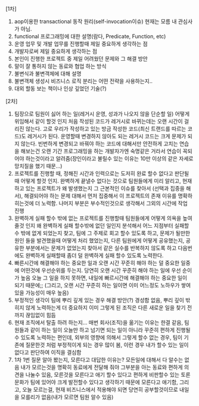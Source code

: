 [1차]
1. aop이용한 transactional 동작 원리(self-invocation이슈)
   현재는 모름 내 관심사가 아님.
2. functional 프로그래밍에 대한 설명(람다, Predicate, Function, etc)
3. 운영 업무 및 개발 업무를 진행할때 제일 중요하게 생각하는 점
4. 개발자로써 제일 중요하게 생각하는 점
5. 본인이 진행한 프로젝트 중 제일 어려웠던 문제와 그 해결 방안
6. 말이 잘 통하지 않는 동료와 협업 하는 방식
7. 불변식과 불변객체에 대해 설명
8. 불변객체 생성시 비즈니스 로직 분리는 어떤 전략을 사용하는지..
9. 대외 할동 보는 책이나 인상 깊었던 기술(?)


[2차]
1. 팀장으로 팀원이 싫어 하는 일(레거시 운영, 성과가 나오지 않을 단순할 일) 어떻게 위임해서 같이 할것 인지
   처음 작성된 코드가 레거시로 바뀌는데는 오랜 시간이 걸리진 않는다. 고로 우리가 작성하고 있는 방금 작성한 코드(최신 트랜드를 따르는 코드)도 레거시가 된다.
   운영할때 변경하지 않아도 되는 레거시 코드는 크게 문제가 되지 않는다. 빈번하게 변경되고 바꿔야 하는 코드에 대해서만 안전하게 고치는 연습을 해보는건
   오랜 기간 프로그래밍을 하는 개발자가엔 숙명같은 거라서 연습이 꼭되어야 하는것이라고 알려줌(장인이라고 불릴수 있는 이유는 10만 이상의 같은 자세로 망치질을 했기 때문...)
2. 프로젝트를 진행할 때, 정해진 시간과 인력으로는 도저히 완료 할수 없다고 판단될때 어떻게 할것 인지.
   완벽하게 끝낼수 없다는 것으로 팀원들에게 미리 알리고, 현재 하고 있는 프로젝트가 왜 발생했는지 그 근본적인 이슈를 찾아서 (선택과 집중을 해서), 해결되어야 하는 문제 대해서 먼저 집중해서
   이 프로젝트의 존재 이유를 명확하 히는것에 더 노력함. 나머지 부분은 부수적인것으로 생각해서 그외의 시간에 작업 진행
3. 완벽하게 실패 할수 밖에 없는 프로젝트를 진행할때 팀원들에게 어떻게 의욕을 높여 줄것 인지
   왜 완벽하게 실패 할수밖에 없던 일인지 분석해서 어느 지점부터 실패할수 밖에 없게 되었는지 찾고,  팀에 그 주제로 회고 할수 있도록 하고,
   문제가 될만한 원인 들을 발견했을때 어떻게 처리 했었는지, 다른 팀원에게 어떻게 공유했는지, 공유한 부분에서는 문제가 없었는지 찾아서 같은 실수를 반복하지 않도록 하고
   다음번에도 완벽하게 실패할때 좀더 덜 완벽하게 실패 할수 있도록 노력한다.
4. 빠른시간에 해결해야 하는 중요한 일과 오랜 시간 꾸준히 해야 하는 덜 중요한 일중에 어떤것에 우선순위를 두는지.
   당연히 오랜 시간 꾸준히 해야 하는 일에 우선 순이가 높음 오늘 그 일을 하지 못하면, 내일에 빠르시간에 해결해야 하는 중요한 일이 되기 때문에;;
   (그리고, 오랜 시간 꾸준히 하는 일이면 이미 어느정도 노하우가 쌓여 있을 가능성이 매우 높음)
5. 부정적인 생각이 팀에 뿌리 깊게 있는 경우 해결 방안(?)
   경성함 없음, 뿌리 깊이 밖히지 않게 노력하는게 더 중요하지 이미 그렇게 된 조직은 다른 새로운 일을 찾기 전까지 끊임없이 힘듬
6. 현재 조직에서 탈출 하려 하는지...
   매번 회사(조직)을 옮기는 이유는 한결 같음, 팀원들과 같이 하는 일이 오늘만 하고 넘기면 되는 일이 아니라 꾸준히 편하게 진행될수 있도록 노력하는 편인데,
   외부의 영향에 의해서 그렇게 할수 없는 경우, 팀이 기존에 질문한것 처럼 부정적이게 되는 경우 많이 봄, 이런 경우 내가 할수 있는 일이 없다고 판단하여 이직을 결심함
7. 1차 1번 질문 알아 봤는지, 모른다고 대답한 이유는?
   모든일에 대해서 다 알수는 없음 내가 모르는것을 명확히 동료에게 전달해 줘야 그부분을 아는 동료와 편하게 의견을 나눌수 있음,
   모른것을 모른다고 애기 할수 있다고 편하게 비판할수 있는 토론문화가 팀에 있어야 크게 발전할수 있다고 생각하기 때문에 모른다고 애기함,
   그리고, 오늘 모르는걸, 현재 비즈니스에서 적용해야 되면 당연히 공부할것이므로 내일을 모를리가 없음(내가 모르면 팀원 알수 있음)